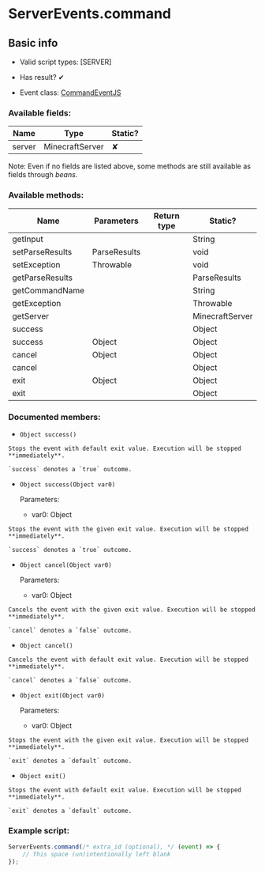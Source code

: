 # ServerEvents.command

## Basic info

- Valid script types: [SERVER]

- Has result? ✔

- Event class: [CommandEventJS](https://github.com/KubeJS-Mods/KubeJS/tree/2001/common/src/main/java/dev/latvian/mods/kubejs/server/CommandEventJS.java)

### Available fields:

| Name | Type | Static? |
| ---- | ---- | ------- |
| server | MinecraftServer | ✘ |

Note: Even if no fields are listed above, some methods are still available as fields through *beans*.

### Available methods:

| Name | Parameters | Return type | Static? |
| ---- | ---------- | ----------- | ------- |
| getInput |  |  | String | ✘ |
| setParseResults | ParseResults<CommandSourceStack> |  | void | ✘ |
| setException | Throwable |  | void | ✘ |
| getParseResults |  |  | ParseResults<CommandSourceStack> | ✘ |
| getCommandName |  |  | String | ✘ |
| getException |  |  | Throwable | ✘ |
| getServer |  |  | MinecraftServer | ✘ |
| success |  |  | Object | ✘ |
| success | Object |  | Object | ✘ |
| cancel | Object |  | Object | ✘ |
| cancel |  |  | Object | ✘ |
| exit | Object |  | Object | ✘ |
| exit |  |  | Object | ✘ |


### Documented members:

- `Object success()`
```
Stops the event with default exit value. Execution will be stopped **immediately**.

`success` denotes a `true` outcome.
```

- `Object success(Object var0)`

  Parameters:
  - var0: Object

```
Stops the event with the given exit value. Execution will be stopped **immediately**.

`success` denotes a `true` outcome.
```

- `Object cancel(Object var0)`

  Parameters:
  - var0: Object

```
Cancels the event with the given exit value. Execution will be stopped **immediately**.

`cancel` denotes a `false` outcome.
```

- `Object cancel()`
```
Cancels the event with default exit value. Execution will be stopped **immediately**.

`cancel` denotes a `false` outcome.
```

- `Object exit(Object var0)`

  Parameters:
  - var0: Object

```
Stops the event with the given exit value. Execution will be stopped **immediately**.

`exit` denotes a `default` outcome.
```

- `Object exit()`
```
Stops the event with default exit value. Execution will be stopped **immediately**.

`exit` denotes a `default` outcome.
```



### Example script:

```js
ServerEvents.command(/* extra_id (optional), */ (event) => {
	// This space (un)intentionally left blank
});
```

